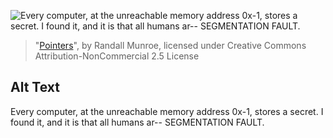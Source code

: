 ![Every computer, at the unreachable memory address 0x-1, stores a secret.  I found it, and it is that all humans ar-- SEGMENTATION FAULT.](https://imgs.xkcd.com/comics/pointers.png)
> "[Pointers](https://xkcd.com/138/)", by Randall Munroe, licensed under Creative Commons Attribution-NonCommercial 2.5 License

## Alt Text
Every computer, at the unreachable memory address 0x-1, stores a secret.  I found it, and it is that all humans ar-- SEGMENTATION FAULT.
